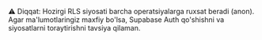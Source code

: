 
⚠️ Diqqat: Hozirgi RLS siyosati barcha operatsiyalarga ruxsat beradi (anon).
Agar ma'lumotlaringiz maxfiy bo'lsa, Supabase Auth qo'shishni va siyosatlarni toraytirishni tavsiya qilaman.
